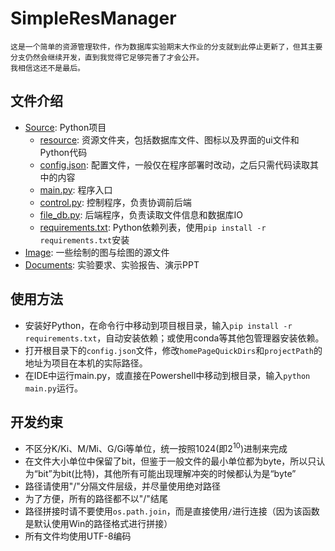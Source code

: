 # SimpleResManager

    这是一个简单的资源管理软件，作为数据库实验期末大作业的分支就到此停止更新了，但其主要分支仍然会继续开发，直到我觉得它足够完善了才会公开。
    我相信这还不是最后。

## 文件介绍

* [Source](./Source/): Python项目
  * [resource](./Source/resource/): 资源文件夹，包括数据库文件、图标以及界面的ui文件和Python代码
  * [config.json](./Source/config.json): 配置文件，一般仅在程序部署时改动，之后只需代码读取其中的内容
  * [main.py](./Source/main.py): 程序入口
  * [control.py](./Source/control.py): 控制程序，负责协调前后端
  * [file_db.py](./Source/file_db.py): 后端程序，负责读取文件信息和数据库IO
  * [requirements.txt](./Source/requirements.txt): Python依赖列表，使用`pip install -r requirements.txt`安装
* [Image](./Image/): 一些绘制的图与绘图的源文件
* [Documents](./Documents/): 实验要求、实验报告、演示PPT

## 使用方法

* 安装好Python，在命令行中移动到项目根目录，输入`pip install -r requirements.txt`，自动安装依赖；或使用conda等其他包管理器安装依赖。
* 打开根目录下的`config.json`文件，修改`homePageQuickDirs`和`projectPath`的地址为项目在本机的实际路径。
* 在IDE中运行main.py，或直接在Powershell中移动到根目录，输入`python main.py`运行。

## 开发约束

* 不区分K/Ki、M/Mi、G/Gi等单位，统一按照1024(即$2^{10}$)进制来完成
* 在文件大小单位中保留了bit，但鉴于一般文件的最小单位都为byte，所以只认为“bit”为bit(比特)，其他所有可能出现理解冲突的时候都认为是“byte”
* 路径请使用"/"分隔文件层级，并尽量使用绝对路径
* 为了方便，所有的路径都不以"/"结尾
* 路径拼接时请不要使用`os.path.join`，而是直接使用`/`进行连接（因为该函数是默认使用Win的路径格式进行拼接）
* 所有文件均使用UTF-8编码
